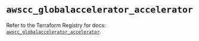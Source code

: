 # `awscc_globalaccelerator_accelerator`

Refer to the Terraform Registry for docs: [`awscc_globalaccelerator_accelerator`](https://registry.terraform.io/providers/hashicorp/awscc/0.70.0/docs/resources/globalaccelerator_accelerator).
